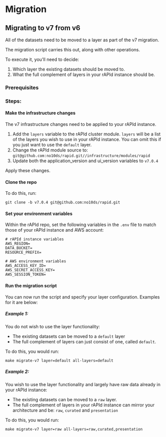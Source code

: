 # Migration

## Migrating to v7 from v6

All of the datasets need to be moved to a layer as part of the v7 migration.

The migration script carries this out, along with other operations.

To execute it, you'll need to decide:

1. Which layer the existing datasets should be moved to.
2. What the full complement of layers in your rAPId instance should be.

### Prerequisites

### Steps:

#### Make the infrastructure changes

The v7 infrastructure changes need to be applied to your rAPId instance.

1. Add the `layers` variable to the rAPId cluster module. `layers` will be a list of the layers you wish to use in your rAPId instance. You can omit this if you just want to use the `default` layer.
2. Change the rAPId module source to:
   `git@github.com:no10ds/rapid.git//infrastructure/modules/rapid`
3. Update both the application_version and ui_version variables to `v7.0.4`

Apply these changes.

#### Clone the repo

To do this, run:

`git clone -b v7.0.4 git@github.com:no10ds/rapid.git`

#### Set your environment variables

Within the rAPId repo, set the following variables in the `.env` file to match those of your rAPId instance and AWS account:

```
# rAPId instance variables
AWS_REGION=
DATA_BUCKET=
RESOURCE_PREFIX=

# AWS environment variables
AWS_ACCESS_KEY_ID=
AWS_SECRET_ACCESS_KEY=
AWS_SESSION_TOKEN=
```

#### Run the migration script

You can now run the script and specify your layer configuration. Examples for it are below:

##### Example 1:

You do not wish to use the layer functionality:

- The existing datasets can be moved to a `default` layer
- The full complement of layers can just consist of one, called `default`.

To do this, you would run:

```
make migrate-v7 layer=default all-layers=default
```

##### Example 2:

You wish to use the layer functionality and largely have raw data already in your rAPId instance:

- The existing datasets can be moved to a `raw` layer.
- The full complement of layers in your rAPId instance can mirror your architecture and be: `raw`, `curated` and `presentation`

To do this, you would run:

```
make migrate-v7 layer=raw all-layers=raw,curated,presentation
```
